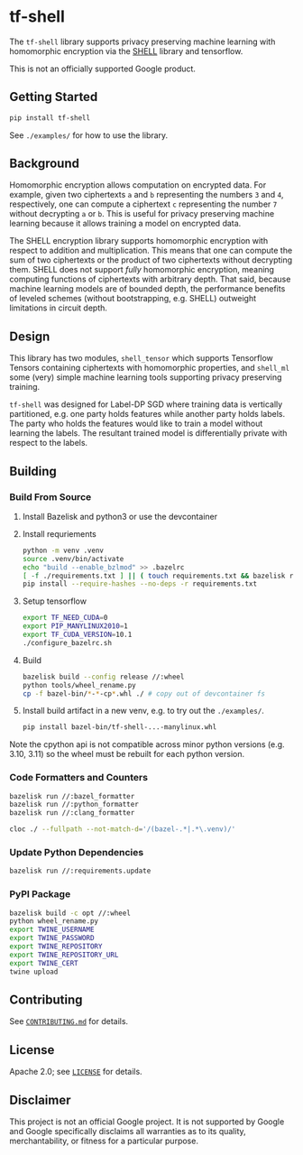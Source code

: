 # tf-shell

The `tf-shell` library supports privacy preserving machine learning with
homomorphic encryption via the
[SHELL](https://github.com/google/shell-encryption/) library and tensorflow.

This is not an officially supported Google product.


## Getting Started
```bash
pip install tf-shell
```
See `./examples/` for how to use the library.


## Background
Homomorphic encryption allows computation on encrypted data. For example, given
two ciphertexts `a` and `b` representing the numbers `3` and `4`, respectively,
one can compute a ciphertext `c` representing the number `7` without decrypting
`a` or `b`. This is useful for privacy preserving machine learning because it
allows training a model on encrypted data.

The SHELL encryption library supports homomorphic encryption with respect to
addition and multiplication. This means that one can compute the sum of two
ciphertexts or the product of two ciphertexts without decrypting them. SHELL
does not support _fully_ homomorphic encryption, meaning computing functions of
ciphertexts with arbitrary depth. That said, because machine learning models are
of bounded depth, the performance benefits of leveled schemes (without
bootstrapping, e.g. SHELL) outweight limitations in circuit depth.


## Design
This library has two modules, `shell_tensor` which supports Tensorflow Tensors
containing ciphertexts with homomorphic properties, and `shell_ml` some (very)
simple machine learning tools supporting privacy preserving training.

`tf-shell` was designed for Label-DP SGD where training data is vertically
partitioned, e.g. one party holds features while another party holds labels. The
party who holds the features would like to train a model without learning the
labels. The resultant trained model is differentially private with respect to
the labels.


## Building


### Build From Source
1. Install Bazelisk and python3 or use the devcontainer

2. Install requriements
    ```bash
    python -m venv .venv
    source .venv/bin/activate
    echo "build --enable_bzlmod" >> .bazelrc
    [ -f ./requirements.txt ] || ( touch requirements.txt && bazelisk run //:requirements.update )
    pip install --require-hashes --no-deps -r requirements.txt
    ```

3. Setup tensorflow
    ```bash
    export TF_NEED_CUDA=0
    export PIP_MANYLINUX2010=1
    export TF_CUDA_VERSION=10.1
    ./configure_bazelrc.sh
    ```

3. Build
    ```bash
    bazelisk build --config release //:wheel
    python tools/wheel_rename.py
    cp -f bazel-bin/*-*-cp*.whl ./ # copy out of devcontainer fs
    ```

3. Install build artifact in a new venv, e.g. to try out the `./examples/`.
    ```bash
    pip install bazel-bin/tf-shell-...-manylinux.whl
    ```

Note the cpython api is not compatible across minor python versions (e.g. 3.10,
3.11) so the wheel must be rebuilt for each python version.


### Code Formatters and Counters
```bash
bazelisk run //:bazel_formatter
bazelisk run //:python_formatter
bazelisk run //:clang_formatter
```

```bash
cloc ./ --fullpath --not-match-d='/(bazel-.*|.*\.venv)/'
```


### Update Python Dependencies
```bash
bazelisk run //:requirements.update
```


### PyPI Package
```bash
bazelisk build -c opt //:wheel
python wheel_rename.py
export TWINE_USERNAME
export TWINE_PASSWORD
export TWINE_REPOSITORY
export TWINE_REPOSITORY_URL
export TWINE_CERT
twine upload
```


## Contributing

See [`CONTRIBUTING.md`](CONTRIBUTING.md) for details.


## License

Apache 2.0; see [`LICENSE`](LICENSE) for details.


## Disclaimer

This project is not an official Google project. It is not supported by
Google and Google specifically disclaims all warranties as to its quality,
merchantability, or fitness for a particular purpose.
